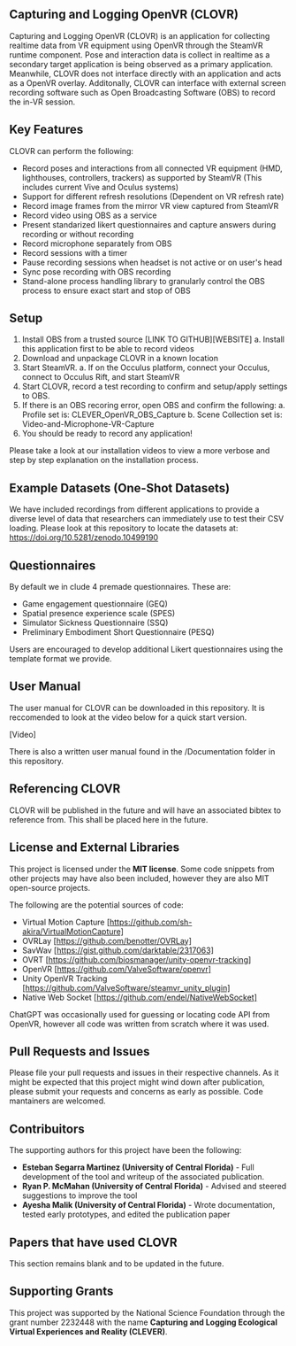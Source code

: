 ## Capturing and Logging OpenVR (CLOVR)

Capturing and Logging OpenVR (CLOVR) is an application for collecting realtime data from VR equipment using OpenVR through the SteamVR runtime component. Pose and interaction data is collect in realtime as a secondary target application is being observed as a primary application. Meanwhile, CLOVR does not interface directly with an application and acts as a OpenVR overlay. Additonally, CLOVR can interface with external screen recording software such as Open Broadcasting Software (OBS) to record the in-VR session. 

## Key Features

CLOVR can perform the following: 

- Record poses and interactions from all connected VR equipment (HMD, lighthouses, controllers, trackers) as supported by SteamVR (This includes current Vive and Oculus systems)
- Support for different refresh resolutions (Dependent on VR refresh rate)
- Record image frames from the mirror VR view captured from SteamVR
- Record video using OBS as a service 
- Present standarized likert questionnaires and capture answers during recording or without recording
- Record microphone separately from OBS
- Record sessions with a timer 
- Pause recording sessions when headset is not active or on user's head 
- Sync pose recording with OBS recording
- Stand-alone process handling library to granularly control the OBS process to ensure exact start and stop of OBS

## Setup

1.	Install OBS from a trusted source [LINK TO GITHUB][WEBSITE]
    a.	Install this application first to be able to record videos
2.	Download and unpackage CLOVR in a known location
3.	Start SteamVR. 
    a.	If on the Occulus platform, connect your Occulus, connect to Occulus Rift, and start SteamVR
4.	Start CLOVR, record a test recording to confirm and setup/apply settings to OBS.
5.	If there is an OBS recoring error, open OBS and confirm the following:
    a.	Profile set is: CLEVER_OpenVR_OBS_Capture
    b.	Scene Collection set is: Video-and-Microphone-VR-Capture
6.	You should be ready to record any application!

Please take a look at our installation videos to view a more verbose and step by step explanation on the installation process. 

## Example Datasets (One-Shot Datasets)

We have included recordings from different applications to provide a diverse level of data that researchers can immediately use to test their CSV loading. Please look at this repository to locate the datasets at: https://doi.org/10.5281/zenodo.10499190


## Questionnaires 

By default we in clude 4 premade questionnaires. These are: 

- Game engagement questionnaire (GEQ)
- Spatial presence experience scale (SPES)
- Simulator Sickness Questionnaire (SSQ)
- Preliminary Embodiment Short Questionnaire (PESQ)

Users are encouraged to develop additional Likert questionnaires using the template format we provide. 

## User Manual

The user manual for CLOVR can be downloaded in this repository. It is reccomended to look at the video below for a quick start version. 

[Video]

There is also a written user manual found in the /Documentation folder in this repository. 

## Referencing CLOVR

CLOVR will be published in the future and will have an associated bibtex to reference from. This shall be placed here in the future. 


## License and External Libraries

This project is licensed under the **MIT license**. Some code snippets from other projects may have also been included, however they are also MIT open-source projects. 

The following are the potential sources of code:
 - Virtual Motion Capture [https://github.com/sh-akira/VirtualMotionCapture]
 - OVRLay [https://github.com/benotter/OVRLay]
 - SavWav [https://gist.github.com/darktable/2317063] 
 - OVRT [https://github.com/biosmanager/unity-openvr-tracking]
 - OpenVR [https://github.com/ValveSoftware/openvr]
 - Unity OpenVR Tracking [https://github.com/ValveSoftware/steamvr_unity_plugin]
 - Native Web Socket [https://github.com/endel/NativeWebSocket]

 ChatGPT was occasionally used for guessing or locating code API from OpenVR, however all code was written from scratch where it was used. 

## Pull Requests and Issues

Please file your pull requests and issues in their respective channels. As it might be expected that this project might wind down after publication, please submit your requests and concerns as early as possible. Code mantainers are welcomed. 

## Contribuitors

The supporting authors for this project have been the following: 
- **Esteban Segarra Martinez (University of Central Florida)** - Full development of the tool and writeup of the associated publication. 
- **Ryan P. McMahan (University of Central Florida)** - Advised and steered suggestions to improve the tool
- **Ayesha Malik (University of Central Florida)** - Wrote documentation, tested early prototypes, and edited the publication paper

## Papers that have used CLOVR

This section remains blank and to be updated in the future. 

## Supporting Grants

This project was supported by the National Science Foundation through the grant number 2232448 with the name **Capturing and Logging Ecological Virtual Experiences and Reality (CLEVER)**. 